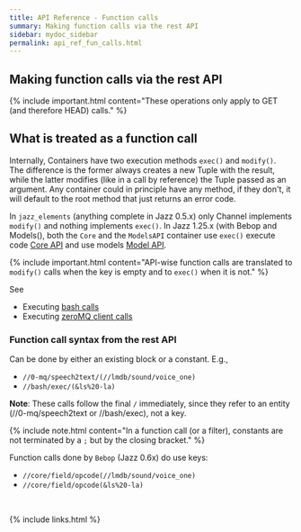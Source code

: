 ```yaml
---
title: API Reference - Function calls
summary: Making function calls via the rest API
sidebar: mydoc_sidebar
permalink: api_ref_fun_calls.html
---
```


## Making function calls via the rest API

{% include important.html content="These operations only apply to GET (and therefore HEAD) calls." %}

## What is treated as a function call

Internally, Containers have two execution methods `exec()` and `modify()`. The difference is the former always creates a new Tuple with the
result, while the latter modifies (like in a call by reference) the Tuple passed as an argument. Any container could in principle have
any method, if they don't, it will default to the root method that just returns an error code.

In `jazz_elements` (anything complete in Jazz 0.5.x) only Channel implements `modify()` and nothing implements `exec()`. In Jazz 1.25.x
(with Bebop and Models(), both the `Core` and the `ModelsAPI` container use `exec()` execute code [Core API](api_ref_core.html) and use
models [Model API](api_ref_model.html).

{% include important.html content="API-wise function calls are translated to `modify()` calls when the key is empty and to `exec()`
when it is not." %}

See

* Executing [bash calls](api_ref_channel_bash.html)
* Executing [zeroMQ client calls](api_ref_channel_zmq.html)

### Function call syntax from the rest API

Can be done by either an existing block or a constant. E.g.,

* `//0-mq/speech2text/(//lmdb/sound/voice_one)`
* `//bash/exec/(&ls%20-la)`

**Note**: These calls follow the final `/` immediately, since they refer to an entity (//0-mq/speech2text or //bash/exec), not a key.

{% include note.html content="In a function call (or a filter), constants are not terminated by a `;` but by the closing bracket." %}

Function calls done by `Bebop` (Jazz 0.6x) do use keys:

* `//core/field/opcode(//lmdb/sound/voice_one)`
* `//core/field/opcode(&ls%20-la)`

<br/>

{% include links.html %}
